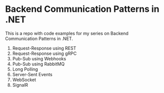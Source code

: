 # Backend Communication Patterns in .NET

This is a repo with code examples for my series on Backend Communication Patterns in .NET.

1. Request-Response using REST
2. Request-Response using gRPC
3. Pub-Sub using Webhooks
4. Pub-Sub using RabbitMQ
5. Long Polling
6. Server-Sent Events
7. WebSocket
8. SignalR
